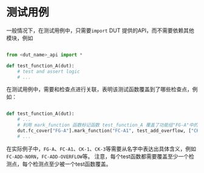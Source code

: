
# 测试用例

一般情况下，在测试用例中，只需要`import` DUT 提供的API，而不需要依赖其他模块，例如

```python

from <dut_name>_api import *

def test_function_A(dut):
    # test and assert logic
    # ...

```

在测试用例中，需要和检查点进行关联，表明该测试函数覆盖到了哪些检查点，例如：

```python

def test_function_A(dut):
    # ...
    # 利用 mark_function 函数标记函数 test_function_A 覆盖了功能组"FG-A"中的功能点"FC-A1"中的检查点"CK-1"和"CK-3"
    dut.fc_cover["FG-A"].mark_function("FC-A1", test_add_overflow, ["CK-1", "CK-3"])
    # ...
```

在实际例子中，`FG-A`、`FC-A1`、`CK-1`、`CK-3`等需要从名字中表达出具体含义，例如 `FC-ADD-NORN`，`FC-ADD-OVERFLOW`等。
注意，每个test函数都需要覆盖至少一个检测点，每个检测点至少被一个test函数覆盖。
